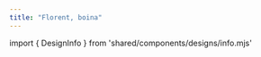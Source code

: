 ```yaml
---
title: "Florent, boina"
---
```


import { DesignInfo } from 'shared/components/designs/info.mjs'

<DesignInfo design='florent' docs />

